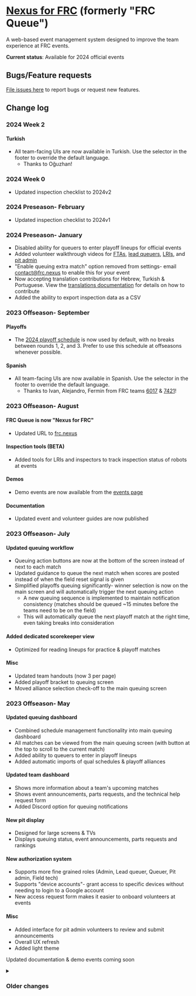 # [Nexus for FRC](https://frc.nexus) (formerly "FRC Queue")

A web-based event management system designed to improve the team experience at FRC events.

**Current status**: Available for 2024 official events

## Bugs/Feature requests
[File issues here](https://github.com/frc-queue/frc-queue/issues/new) to report bugs or request new features.

## Change log
### 2024 Week 2

#### Turkish
- All team-facing UIs are now available in Turkish. Use the selector in the footer to override the default language.
  - Thanks to Oğuzhan!

### 2024 Week 0
-  Updated inspection checklist to 2024v2

### 2024 Preseason- February
-  Updated inspection checklist to 2024v1

### 2024 Preseason- January
-  Disabled ability for queuers to enter playoff lineups for official events
-  Added volunteer walkthrough videos for [FTAs](https://frc.nexus/en/guide/fta), [lead queuers](https://frc.nexus/en/guide/lead-queuer), [LRIs](https://frc.nexus/en/guide/lri), and [pit admin](https://frc.nexus/en/guide/pit-admin)
-  "Enable queuing extra match" option removed from settings- email contact@frc.nexus to enable this for your event
-  Now accepting translation contributions for Hebrew, Turkish & Portuguese. View the [translations documentation](translations.md) for details on how to contribute
-  Added the ability to export inspection data as a CSV

### 2023 Offseason- September

#### Playoffs
-  The [2024 playoff schedule](https://www.firstinspires.org/robotics/frc/blog/2023-double-elimination-2023-data-and-updates) is now used by default, with no breaks between rounds 1, 2, and 3. Prefer to use this schedule at offseasons whenever possible.

#### Spanish
-  All team-facing UIs are now available in Spanish. Use the selector in the footer to override the default language.
   -  Thanks to Ivan, Alejandro, Fermin from FRC teams [6017](https://www.thebluealliance.com/team/6017) & [7421](https://www.thebluealliance.com/team/7421)!

### 2023 Offseason- August

#### FRC Queue is now "Nexus for FRC"
-  Updated URL to [frc.nexus](https://frc.nexus)

#### Inspection tools (BETA)
-  Added tools for LRIs and inspectors to track inspection status of robots at events

#### Demos
-  Demo events are now available from the [events page](https://frc.nexus/events)

#### Documentation
-  Updated event and volunteer guides are now published


### 2023 Offseason- July

#### Updated queuing workflow
- Queuing action buttons are now at the bottom of the screen instead of next to each match
- Updated guidance to queue the next match when scores are posted instead of when the field reset signal is given
- Simplified playoffs queuing significantly- winner selection is now on the main screen and will automatically trigger the next queuing action
  - A new queuing sequence is implemented to maintain notification consistency (matches should be queued ~15 minutes before the teams need to be on the field)
  - This will automatically queue the next playoff match at the right time, even taking breaks into consideration

#### Added dedicated scorekeeper view 
- Optimized for reading lineups for practice & playoff matches 

#### Misc
- Updated team handouts (now 3 per page)
- Added playoff bracket to queuing screen
- Moved alliance selection check-off to the main queuing screen

### 2023 Offseason- May

#### Updated queuing dashboard
- Combined schedule management functionality into main queuing dashboard
- All matches can be viewed from the main queuing screen (with button at the top to scroll to the current match)
- Added ability to queuers to enter in playoff lineups
- Added automatic imports of qual schedules & playoff alliances

#### Updated team dashboard
- Shows more information about a team's upcoming matches
- Shows event announcements, parts requests, and the technical help request form
- Added Discord option for queuing notifications

#### New pit display
- Designed for large screens & TVs
- Displays queuing status, event announcements, parts requests and rankings

#### New authorization system
- Supports more fine grained roles (Admin, Lead queuer, Queuer, Pit admin, Field tech)
- Supports "device accounts"- grant access to specific devices without needing to login to a Google account
- New access request form makes it easier to onboard volunteers at events

#### Misc
- Added interface for pit admin volunteers to review and submit announcements
- Overall UX refresh
- Added light theme

Updated documentation & demo events coming soon

<details>
   <summary>
     <h3>Older changes</h3>
   </summary>

   ### 2023 Week 6 (v209)

   - Updated icons and style for team check-in status to improve contrast
   - Green check: fully checked in
   - Yellow person: Human member of drive team checked in, but no robot
   
   ![Updated icons](https://user-images.githubusercontent.com/2548822/229666756-e032dcfd-b75a-44c4-96f6-8e38715786f7.png)
   
   ### 2023 Week 2 (v197) 
   
   - Updated team phone number input field to include country selector. Team members with non-US phone numbers can either select their country with the flag dropdown or manually enter their country code preceeded by a `+`.
   
   ![Phone number country input](https://user-images.githubusercontent.com/2548822/223203303-a70dbc2f-0df6-421c-a1ad-7fea251944f5.png)
   
   - Team representatives for alliance selection can now be requested a bit sooner via the Tasks panel (once the last qual match is queued). While announcements can be made before this to remind teams they will need to send their representative by the end of qualifications, actually asking representatives to come to the field should not happen too early as teams are busy strategizing and making a student stand near the field for 30+ minutes is unnecessary
   - Single match queuing- if your venue does not have enough space to queue two matches deep (both "on deck" and "now queuing"), you can turn on the "Enable single match queuing" setting. This will disable the "Advance queue" functionality so you can individually queue matches. Each match will still have both "Now queuing" and "On deck" states, so you can send a slightly earlier notification and a final reminder.
   - Bug fix for date-time input fields that made it difficult to enter times on some devices
   - Added a button to clear a team from a playoff alliance, in case they were accidentally added as a backup team
</details>
